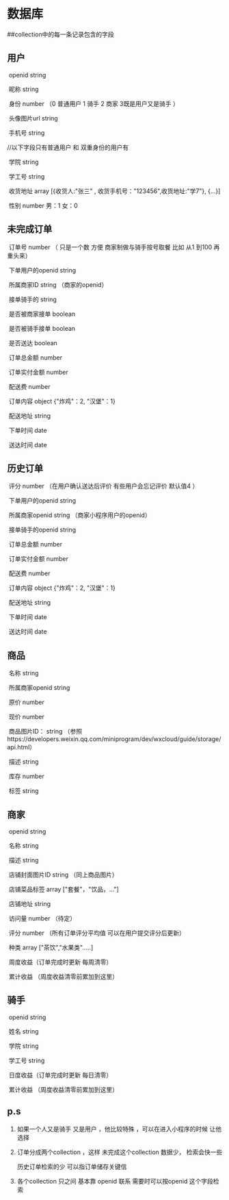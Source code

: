# 数据库

##collection中的每一条记录包含的字段

## 用户          

​		openid   string 

​		昵称    string   

​        身份    number   （0 普通用户 1 骑手  2 商家   3既是用户又是骑手 ）

​		头像图片url     string  

​		手机号   string

//以下字段只有普通用户 和 双重身份的用户有  

​		学院   string   

​		学工号  string

​		收货地址   array   [{收货人:"张三" , 收货手机号："123456",收货地址:"学7"}, {...}]

​		性别   number    男：1 女：0

## 未完成订单

​		订单号 number （ 只是一个数 方便 商家制做与骑手按号取餐  比如 从1 到100 再重头来）

​		下单用户的openid   string

​		所属商家ID   string   （商家的openid）

​		接单骑手的   string

​        是否被商家接单   boolean

​		是否被骑手接单   boolean

​		是否送达   boolean

​		订单总金额  number

​		订单实付金额  number

​		配送费  number

​		订单内容  object        {"炸鸡"：2, "汉堡"：1}

​		配送地址  string   

​		下单时间  date 

​		送达时间  date

## 历史订单

​		评分  number （在用户确认送达后评价  有些用户会忘记评价 默认值4 ）

​		下单用户的openid   string

​		所属商家openid   string   （商家小程序用户的openid）

​		接单骑手的openid   string

​		订单总金额  number

​		订单实付金额  number

​		配送费  number

​		订单内容  object        {"炸鸡"：2, "汉堡"：1}

​		配送地址  string   

​		下单时间  date

​		送达时间  date

## 商品

​		名称   string

​		所属商家openid   string

​		原价   number

​		现价   number

​		商品图片ID： string   （参照https://developers.weixin.qq.com/miniprogram/dev/wxcloud/guide/storage/api.html）

​		描述  string

​		库存  number

​		标签  string

## 商家

​		openid   string

​		名称   string

​		描述   string

​		店铺封面图片ID  string （同上商品图片）

​		店铺菜品标签  array  ["套餐"，"饮品，..."]

​		店铺地址  string

​		访问量  number （待定）

​		评分  number （所有订单评分平均值  可以在用户提交评分后更新）

​		种类 array ["茶饮","水果类".....]

​		周度收益（订单完成时更新 每周清零）

​		累计收益 （周度收益清零前累加到这里）

## 骑手

​		openid   string

​		姓名  string

​		学院  string

​	    学工号  string

​		日度收益（订单完成时更新 每日清零）

​		累计收益 （周度收益清零前累加到这里）

## p.s

1. 如果一个人又是骑手 又是用户 ，他比较特殊 ，可以在进入小程序的时候 让他选择

2. 订单分成两个collection ，这样 未完成这个collection 数据少， 检索会快一些  

   历史订单检索的少 可以指订单储存关键信

3.  各个collection 只之间 基本靠 openid 联系  需要时可以按openid 这个字段检索





​		

​		

​		

​		



​		





​       





​		                 

​						

​		

​		

​		

​        

### 





​						

​			
